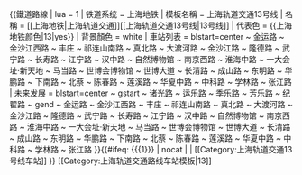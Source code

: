 {{鐵道路線 | lua = 1 | 铁道系统 = 上海地铁
| 模板名稱 = 上海轨道交通13号线
| 名稱 = [[上海地铁|上海轨道交通]][[上海轨道交通13号线|13号线]]
| 代表色 = {{上海地铁颜色|13|yes}}
| 背景顏色 = white
| 車站列表 = blstart=center ~ 
金运路 ~ 金沙江西路 ~ 丰庄 ~ 祁连山南路 ~ 真北路 ~ 大渡河路 ~ 金沙江路 ~ 隆德路 ~ 武宁路 ~ 长寿路 ~ 江宁路 ~ 汉中路 ~ 自然博物馆 ~ 南京西路 ~ 淮海中路 ~ 一大会址·新天地 ~ 马当路 ~ 世博会博物馆 ~ 世博大道 ~ 长清路 ~ 成山路 ~ 东明路 ~ 华鹏路 ~ 下南路 ~ 北蔡 ~ 陈春路 ~ 莲溪路 ~ 华夏中路 ~ 中科路 ~ 学林路 ~ 张江路
| 未来发展 = blstart=center ~ 
gstart ~ 诸光路 ~ 运乐路 ~ 季乐路 ~ 芳乐路 ~ 纪翟路 ~ gend ~ 金运路 ~ 金沙江西路 ~ 丰庄 ~ 祁连山南路 ~ 真北路 ~ 大渡河路 ~ 金沙江路 ~ 隆德路 ~ 武宁路 ~ 长寿路 ~ 江宁路 ~ 汉中路 ~ 自然博物馆 ~ 南京西路 ~ 淮海中路 ~ 一大会址·新天地 ~ 马当路 ~ 世博会博物馆 ~ 世博大道 ~ 长清路 ~ 成山路 ~ 东明路 ~ 华鹏路 ~ 下南路 ~ 北蔡 ~ 陈春路 ~ 莲溪路 ~ 华夏中路 ~ 中科路 ~ 学林路 ~ 张江路
}}<includeonly>{{#ifeq: {{{1}}} | nocat | <!--空--> | [[Category:上海轨道交通13号线车站]] }}</includeonly><noinclude>
[[Category:上海轨道交通路线车站模板|13]]
</noinclude>